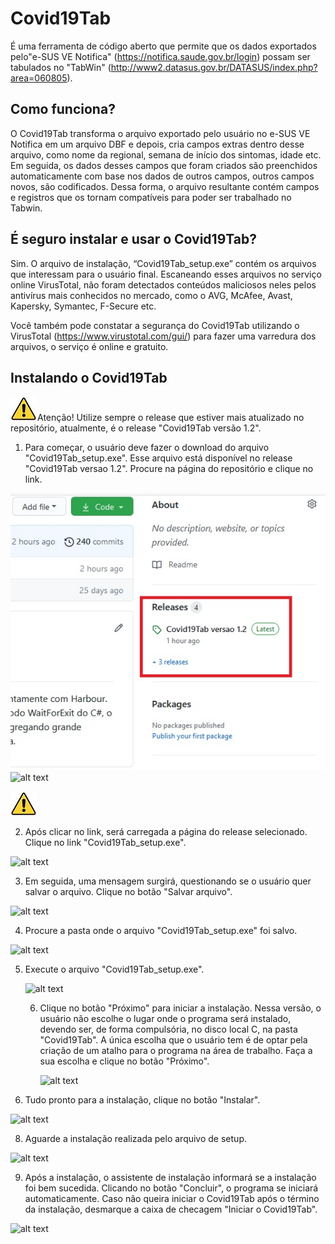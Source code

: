 # **Covid19Tab**
É uma ferramenta de código aberto que permite que os dados exportados pelo"e-SUS VE Notifica" (https://notifica.saude.gov.br/login) possam ser tabulados no "TabWin" (http://www2.datasus.gov.br/DATASUS/index.php?area=060805).

## Como funciona?
O Covid19Tab transforma o arquivo exportado pelo usuário no e-SUS VE Notifica em um arquivo DBF e depois, cria campos extras dentro desse arquivo, como nome da regional, semana de início dos sintomas, idade etc. Em seguida, os dados desses campos que foram criados são preenchidos automaticamente com base nos dados de outros campos, outros campos novos, são codificados. Dessa forma, o arquivo resultante contém campos e registros que os tornam compatíveis para poder ser trabalhado no Tabwin.

## **É seguro instalar e usar o Covid19Tab?**

Sim. O arquivo de instalação, “Covid19Tab_setup.exe” contém os arquivos que interessam para o usuário final. Escaneando esses arquivos no serviço online VirusTotal, não foram detectados conteúdos maliciosos neles pelos antivírus mais conhecidos no mercado, como o AVG, McAfee, Avast, Kapersky, Symantec, F-Secure etc.

Você também pode constatar a segurança do Covid19Tab utilizando o VirusTotal (https://www.virustotal.com/gui/) para fazer uma varredura dos arquivos, o serviço é online e gratuito.

## Instalando o Covid19Tab

![alt text](https://github.com/csis2/Covid19Tab/blob/master/img/warning.jpg)Atenção!  Utilize sempre o release que estiver mais atualizado no repositório, atualmente, é o release "Covid19Tab versão 1.2".

1. Para começar, o usuário deve fazer o download do arquivo "Covid19Tab_setup.exe". Esse arquivo está disponível no release "Covid19Tab versao 1.2". Procure na página do repositório e clique no link.

![alt text](https://github.com/csis2/Covid19Tab/blob/1.2/img/image1.jpg)
![alt text](https://github.com/csis2/Covid19Tab/blob/1.2/Covid19Tab/img/image01.jpg)

![alt text](https://github.com/csis2/Covid19Tab/blob/master/img/warning.jpg)


2. Após clicar no link, será carregada a página do release selecionado. Clique no link "Covid19Tab_setup.exe".

![alt text](C:\Users\Flavio\Desktop\readme\1.2\img2.bmp)

3. Em seguida, uma mensagem surgirá, questionando se o usuário quer salvar o arquivo. Clique no botão "Salvar arquivo".

![alt text](C:\Users\Flavio\Desktop\readme\1.2\img3.bmp)

4. Procure a pasta onde o arquivo "Covid19Tab_setup.exe" foi salvo.

![alt text](C:\Users\Flavio\Desktop\readme\1.2\img4.bmp)

5. Execute o arquivo "Covid19Tab_setup.exe".

   ![alt text](C:\Users\Flavio\Desktop\readme\1.2\img5.bmp)

   6. Clique no botão "Próximo" para iniciar a instalação. Nessa versão, o usuário não escolhe o lugar onde o programa será instalado, devendo ser, de forma compulsória, no disco local C, na pasta "Covid19Tab". A única escolha que o usuário tem é de optar pela criação de um atalho para o programa na área de trabalho. Faça a sua escolha e clique no botão "Próximo".

      ![alt text](C:\Users\Flavio\Desktop\readme\1.2\img6.bmp)

7. Tudo pronto para a instalação, clique no botão "Instalar".

![alt text](C:\Users\Flavio\Desktop\readme\1.2\img7.bmp)

8. Aguarde a instalação realizada pelo arquivo de setup.

![alt text](C:\Users\Flavio\Desktop\readme\1.2\img8.bmp)

9. Após a instalação, o assistente de instalação informará se a instalação foi bem sucedida. Clicando no botão "Concluir", o programa se iniciará automaticamente. Caso não queira iniciar o Covid19Tab após o término da instalação, desmarque a caixa de checagem "Iniciar o Covid19Tab".

![alt text](C:\Users\Flavio\Desktop\readme\1.2\img9.bmp)


